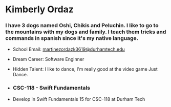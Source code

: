 # Kimberly Ordaz
###  I have 3 dogs named Oshi, Chikis and Peluchin. I like to go to the mountains with my dogs and family. I teach them tricks and commands in spanish since it's my native language.  
* School Email: martinezordazk3619@durhamtech.edu
* Dream Career: Software Enginner
* Hidden Talent: I like to dance, I'm really good at the video game Just Dance.

* ### CSC-118 - Swift Fundamentals
* Develop in Swift Fundamentals 15 for CSC-118 at Durham Tech 
